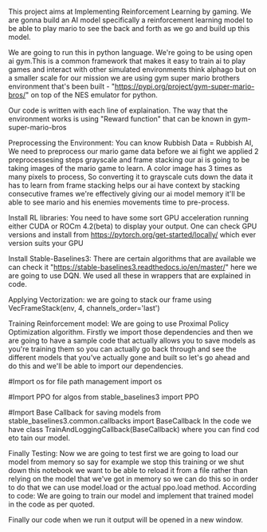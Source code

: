 This project aims at Implementing Reinforcement Learning by gaming.
We are gonna build an AI model specifically a reinforcement learning model to be able to play mario to see the back and forth as we go and build up this model.

We are going to run this in python language. We're going to be using open ai gym.This is a common framework that makes it easy to train ai to play games
and interact with other simulated environments think alphago but on a smaller scale for our mission we are using gym super mario brothers environment that's
been built - "https://pypi.org/project/gym-super-mario-bros/" on top of the NES emulator for python.

Our code is written with each line of explaination. The way that the environment works is using "Reward function" that can be known in gym-super-mario-bros

Preprocessing the Environment: You can know Rubbish Data = Rubbish AI, We need to preprocess our mario game data before we ai fight we applied 2 preprocessesing steps grayscale and frame stacking our ai is going to be taking images of the mario game to learn. A color image has 3 times as many pixels to process, So converting it to grayscale cuts down the data it has to learn from frame stacking helps our ai have context by stacking consecutive frames we're effectively giving our ai model memory it'll be able to see mario and his enemies movements time to pre-process.

Install RL libraries: You need to have some sort GPU acceleration running either CUDA or ROCm 4.2(beta) to display your output. One can check GPU versions and install from https://pytorch.org/get-started/locally/ which ever version suits your GPU

Install Stable-Baselines3: There are certain algorithms that are available we can check it "https://stable-baselines3.readthedocs.io/en/master/" here we are going to use DQN. We used all these in wrappers that are explained in code.

Applying Vectorization: we are going to stack our frame using VecFrameStack(env, 4, channels_order='last')

Training Reinforcement model: We are going to use Proximal Policy Optimization algorithm. Firstly we import those dependencies and then we are going to have a sample code that actually allows you to save models as you're training them so you can actually go back through and see the different models that you've actually gone and built so let's go ahead and do this and we'll be able to import our dependencies.

#Import os for file path management 
import os 

#Import PPO for algos 
from stable_baselines3 import PPO

#Import Base Callback for saving models
from stable_baselines3.common.callbacks import BaseCallback
In the code we have class TrainAndLoggingCallback(BaseCallback) where you can find cod eto tain our model.

Finally Testing:
Now we are going to test first we are going to load our model from memory so say for example we stop this training or we shut down this notebook we want to be able to reload it from a file rather than relying on the model that we've got in memory so we can do this so in order to do that we can use model.load or the actual ppo.load method.
According to code: We are going to train our model and implement that trained model in the code as per quoted.

Finally our code when we run it output will be opened in a new window.

